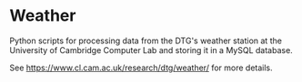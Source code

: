 # Weather
Python scripts for processing data from the DTG's weather station at the University of Cambridge Computer Lab and storing it in a MySQL database.

See https://www.cl.cam.ac.uk/research/dtg/weather/ for more details.
